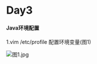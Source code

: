# Day3

#### Java环境配置
1.vim /etc/profile 配置环境变量(图1)

![图1.jpg](https://upload-images.jianshu.io/upload_images/14498135-d88daa0f55d5e7f5.jpg?imageMogr2/auto-orient/strip%7CimageView2/2/w/1240)